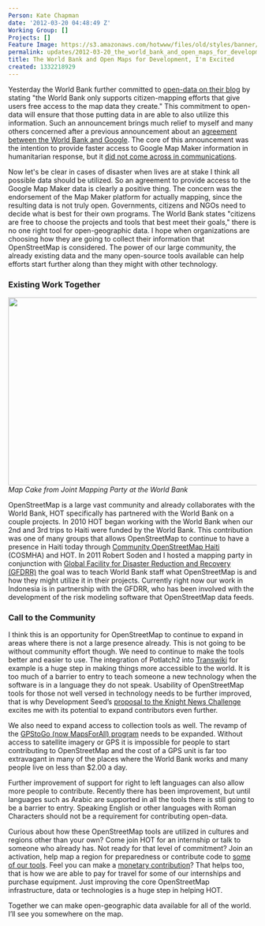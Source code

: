 ```yaml
---
Person: Kate Chapman
date: '2012-03-20 04:48:49 Z'
Working Group: []
Projects: []
Feature Image: https://s3.amazonaws.com/hotwww/files/old/styles/banner/public/world_bank_map_cake.jpg
permalink: updates/2012-03-20_the_world_bank_and_open_maps_for_development_i'm_excited
title: The World Bank and Open Maps for Development, I'm Excited
created: 1332218929
---
```

<p>Yesterday the World Bank further committed to <a href="http://blogs.worldbank.org/insidetheweb/maps-for-open-development">open-data on their blog</a> by stating "the World Bank only supports citizen-mapping efforts that give users free access to the map data they create." This commitment to open-data will ensure that those putting data in are able to also utilize this information. Such an announcement brings much relief to myself and many others concerned after a previous announcement about an <a href="http://www.nytimes.com/2012/01/14/opinion/empowering-citizen-cartographers.html">agreement between the World Bank and Google</a>. The core of this announcement was the intention to provide faster access to Google Map Maker information in humanitarian response, but it <a href="http://www.nytimes.com/2012/01/14/opinion/empowering-citizen-cartographers.html?_r=1">did not come across in communications</a>.</p><p>Now let's be clear in cases of disaster when lives are at stake I think all possible data should be utilized. So an agreement to provide access to the Google Map Maker data is clearly a positive thing. The concern was the endorsement of the Map Maker platform for actually mapping, since the resulting data is not truly open. Governments, citizens and NGOs need to decide what is best for their own programs. The World Bank states "citizens are free to choose the projects and tools that best meet their goals," there is no one right tool for open-geographic data. I hope when organizations are choosing how they are going to collect their information that OpenStreetMap is considered. The power of our large community, the already existing data and the many open-source tools available can help efforts start further along than they might with other technology.</p><h3>Existing Work Together</h3><p><img class="image-large" title="World Bank Map Cake" src="https://s3.amazonaws.com/hotwww/files/old/styles/large/public/world_bank_map_cake.jpg?itok=0CXawsOW" alt="" height="381" width="510"><br><em>Map Cake from Joint Mapping Party at the World Bank</em></p><p>OpenStreetMap is a large vast community and already collaborates with the World Bank, HOT specifically has partnered with the World Bank on a couple projects. In 2010 HOT began working with the World Bank when our 2nd and 3rd trips to Haiti were funded by the World Bank. This contribution was one of many groups that allows OpenStreetMap to continue to have a presence in Haiti today through <a href="http://cosmha.wordpress.com/">Community OpenStreetMap Haiti</a> (COSMHA) and HOT. In 2011 Robert Soden and I hosted a mapping party in conjunction with <a href="http://www.gfdrr.org/gfdrr/">Global Facility for Disaster Reduction and Recovery (GFDRR)</a> the goal was to teach World Bank staff what OpenStreetMap is and how they might utilize it in their projects. Currently right now our work in Indonesia is in partnership with the GFDRR, who has been involved with the development of the risk modeling software that OpenStreetMap data feeds.</p><h3>Call to the Community</h3><p>I think this is an opportunity for OpenStreetMap to continue to expand in areas where there is not a large presence already. This is not going to be without community effort though. We need to continue to make the tools better and easier to use. The integration of Potlatch2 into <a href="http://www.transwiki.org/">Transwiki</a> for example is a huge step in making things more accessible to the world. It is too much of a barrier to entry to teach someone a new technology when the software is in a language they do not speak. Usability of OpenStreetMap tools for those not well versed in technology needs to be further improved, that is why Development Seed’s <a href="http://newschallenge.tumblr.com/post/19450699629/data-networks-are-local-new-contribution-tools-for">proposal to the Knight News Challenge</a> excites me with its potential to expand contributors even further.</p><p>We also need to expand access to collection tools as well. The revamp of the <a href="http://mapsforall.org/">GPStoGo (now MapsForAll) program</a> needs to be expanded. Without access to satellite imagery or GPS it is impossible for people to start contributing to OpenStreetMap and the cost of a GPS unit is far too extravagant in many of the places where the World Bank works and many people live on less than $2.00 a day.</p><p>Further improvement of support for right to left languages can also allow more people to contribute. Recently there has been improvement, but until languages such as Arabic are supported in all the tools there is still going to be a barrier to entry. Speaking English or other languages with Roman Characters should not be a requirement for contributing open-data.</p><p>Curious about how these OpenStreetMap tools are utilized in cultures and regions other than your own? Come join HOT for an internship or talk to someone who already has. Not ready for that level of commitment? Join an activation, help map a region for preparedness or contribute code to <a href="https://github.com/hotosm">some of our tools</a>. Feel you can make a <a href="http://hot.openstreetmap.org/updates/2012-01-06_christmas_donation_from_nestoria">monetary contribution</a>? That helps too, that is how we are able to pay for travel for some of our internships and purchase equipment. Just improving the core OpenStreetMap infrastructure, data or technologies is a huge step in helping HOT.</p><p>Together we can make open-geographic data available for all of the world. I’ll see you somewhere on the map.</p>
